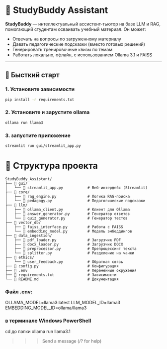 # 📘 StudyBuddy Assistant

**StudyBuddy** — интеллектуальный ассистент-тьютор на базе LLM и RAG, помогающий студентам осваивать учебный материал. Он может:

- Отвечать на вопросы по загруженному материалу
- Давать педагогические подсказки (вместо готовых решений)
- Генерировать тренировочные квизы по темам
- Работать локально, офлайн, с использованием Ollama 3.1 и FAISS

---

## 🚀 Бысткий старт

### 1. Установите зависимости

```bash
pip install -r requirements.txt

```
### 2. Установите и зарустите ollama

```bash
ollama run llama3

```
### 3. запустите приложение

```bash
streamlit run gui/streamlit_app.py

```

# 📂 Структура проекта
```text
StudyBuddy_Assistant/
├── 📁 gui/
│   └── 📄 streamlit_app.py           # Веб-интерфейс (Streamlit)
├── 📁 core/
│   ├── 📄 rag_engine.py              # Логика RAG-поиска
│   └── 📄 pedagogy.py                # Педагогические подсказки
├── 📁 llm/
│   ├── 📄 ollama_client.py           # Клиент для Ollama
│   ├── 📄 answer_generator.py        # Генератор ответов
│   └── 📄 quiz_generator.py          # Генератор тестов
├── 📁 vector_db/
│   ├── 📄 faiss_interface.py         # Работа с FAISS
│   └── 📄 embedding_model.py         # Модель эмбеддингов
├── 📁 data_ingestion/
│   ├── 📄 pdf_loader.py              # Загрузчик PDF
│   ├── 📄 docx_loader.py             # Загрузчик DOCX
│   ├── 📄 preprocessor.py            # Препроцессинг текста
│   └── 📄 splitter.py                # Разделение на чанки
├── 📁 ethics/
│   └── 📄 user_feedback.py           # Обратная связь
├── 📄 config.py                      # Конфигурация
├── 📄 .env                           # Переменные окружения
├── 📄 requirements.txt               # Зависимости
└── 📄 README.md                      # Документация

```
### Файл .env:

OLLAMA_MODEL=llama3:latest
LLM_MODEL_ID=llama3
EMBEDDING_MODEL_ID=ollama/llama3

### в  терминале Windows PowerShell
cd до папки
ollama run llama3.1
>>> Send a message (/? for help)
